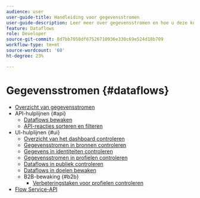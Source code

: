 ```yaml
---
audience: user
user-guide-title: Handleiding voor gegevensstromen
user-guide-description: Leer meer over gegevensstromen en hoe u deze kunt configureren voor verschillende services.
feature: Dataflows
role: Developer
source-git-commit: 8d7bb7058df67526710936e330c69e524d18b709
workflow-type: tm+mt
source-wordcount: '60'
ht-degree: 23%

---
```



# Gegevensstromen {#dataflows}

- [Overzicht van gegevensstromen](./home.md)
- API-hulplijnen {#api}
   - [Dataflows bewaken](./api/monitor.md)
   - [API-reacties sorteren en filteren](./api/sort-and-filter.md)
- UI-hulplijnen {#ui}
   - [Overzicht van het dashboard controleren](./ui/monitor.md)
   - [Gegevensstromen in bronnen controleren](./ui/monitor-sources.md)
   - [Gegevens in identiteiten controleren](./ui/monitor-identities.md)
   - [Gegevensstromen in profielen controleren](./ui/monitor-profiles.md)
   - [Dataflows in publiek controleren](./ui/monitor-audiences.md)
   - [Dataflows in doelen bewaken](./ui/monitor-destinations.md)
   - B2B-bewaking {#b2b}
      - [Verbeteringstaken voor profielen controleren](./ui/b2b/monitor-profile-enrichment.md)
- [Flow Service-API](https://www.adobe.io/experience-platform-apis/references/flow-service/)